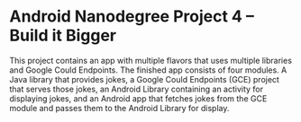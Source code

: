 # Android Nanodegree Project 4 – Build it Bigger

This project contains an app with multiple flavors that uses
multiple libraries and Google Could Endpoints. The finished app consists
of four modules. A Java library that provides jokes, a Google Could Endpoints
(GCE) project that serves those jokes, an Android Library containing an
activity for displaying jokes, and an Android app that fetches jokes from the
GCE module and passes them to the Android Library for display.

